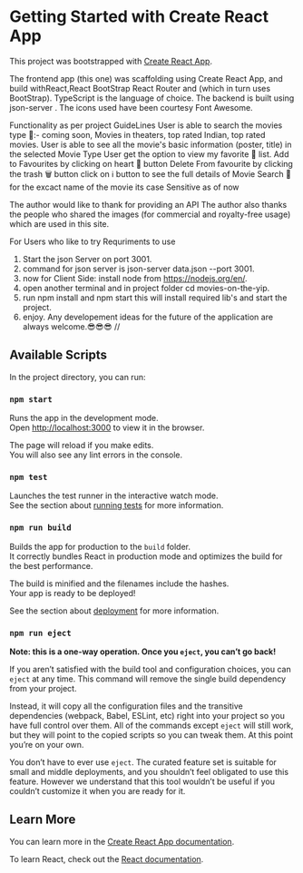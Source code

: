 # Getting Started with Create React App

This project was bootstrapped with [Create React App](https://github.com/facebook/create-react-app).

The frontend app (this one) was scaffolding using Create React App, and build withReact,React BootStrap React Router and (which in turn uses BootStrap). TypeScript is the language of choice. The backend is built using json-server . The icons used have been courtesy Font Awesome.

Functionality as per project GuideLines
User is able to search the movies type 🎥:- coming soon, Movies in theaters, top rated Indian, top rated movies.
User is able to see all the movie's basic information (poster, title) in the selected Movie Type
User get the option to view my favorite 📃 list.
Add to Favourites by clicking on heart 💓 button
Delete From favourite by clicking the trash 🗑️ button
click on ℹ️ button to see the full details of Movie
Search 🔎 for the excact name of the movie its case Sensitive as of now


The author would like to thank for providing an API The author also thanks the people who shared the images (for commercial and royalty-free usage) which are used in this site.


For Users who like to try
Requriments to use
1. Start the json Server on port 3001.
2. command for json server is json-server data.json --port 3001.
3. now for Client Side: install node from https://nodejs.org/en/.
4. open another terminal and in project folder cd movies-on-the-yip.
5. run npm install and npm start this will install required lib's and start the project.
6. enjoy.
Any developement ideas for the future of the application are always welcome.😎😎😎
//
## Available Scripts
In the project directory, you can run:

### `npm start`

Runs the app in the development mode.\
Open [http://localhost:3000](http://localhost:3000) to view it in the browser.

The page will reload if you make edits.\
You will also see any lint errors in the console.

### `npm test`

Launches the test runner in the interactive watch mode.\
See the section about [running tests](https://facebook.github.io/create-react-app/docs/running-tests) for more information.

### `npm run build`

Builds the app for production to the `build` folder.\
It correctly bundles React in production mode and optimizes the build for the best performance.

The build is minified and the filenames include the hashes.\
Your app is ready to be deployed!

See the section about [deployment](https://facebook.github.io/create-react-app/docs/deployment) for more information.

### `npm run eject`

**Note: this is a one-way operation. Once you `eject`, you can’t go back!**

If you aren’t satisfied with the build tool and configuration choices, you can `eject` at any time. This command will remove the single build dependency from your project.

Instead, it will copy all the configuration files and the transitive dependencies (webpack, Babel, ESLint, etc) right into your project so you have full control over them. All of the commands except `eject` will still work, but they will point to the copied scripts so you can tweak them. At this point you’re on your own.

You don’t have to ever use `eject`. The curated feature set is suitable for small and middle deployments, and you shouldn’t feel obligated to use this feature. However we understand that this tool wouldn’t be useful if you couldn’t customize it when you are ready for it.

## Learn More

You can learn more in the [Create React App documentation](https://facebook.github.io/create-react-app/docs/getting-started).

To learn React, check out the [React documentation](https://reactjs.org/).



